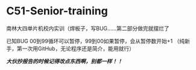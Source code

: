 # C51-Senior-training
南林大四单片机校内实训（焊板子，写BUG……第二部分做完就摆烂了

已知BUG 
00到99循环可以暂停，99到00如果暂停，会从暂停数开始+1
（纯新手，第一次用GitHub，无论程序还是简介，能用就行）

___大伙抄报告的时候记得改点东西啊，别都一样！！___
